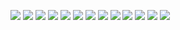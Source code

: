  <img
      src="https://img.shields.io/badge/html5-aquamarine?style=for-the-badge&logo=HTML5&logoColor=#E34F26"
    />
    <img
      src="https://img.shields.io/badge/ccs3-aquamarine?style=for-the-badge&logo=CSS3&logoColor=#E34F26"
    /> 
    <img
      src="https://img.shields.io/badge/javascript-aquamarine?style=for-the-badge&logo=javascript&logoColor=#F7DF1E"
    />
    <img
      src="https://img.shields.io/badge/sass-aquamarine?style=for-the-badge&logo=sass&logoColor=#F7DF1E"
    />
    <img
      src="https://img.shields.io/badge/figma-aquamarine?style=for-the-badge&logo=figma&logoColor=#F7DF1E"
    />
    <img
      src="https://img.shields.io/badge/photoshop-aquamarine?style=for-the-badge&logo=photoshop&logoColor=#F7DF1E"
    />
    <img
      src="https://img.shields.io/badge/vite-aquamarine?style=for-the-badge&logo=vite&logoColor=#646CFF"
    />
    <img
      src="https://img.shields.io/badge/gulp-aquamarine?style=for-the-badge&logo=gulp&logoColor=#646CFF"
    />
    <img
      src="https://img.shields.io/badge/webpack-aquamarine?style=for-the-badge&logo=webpack&logoColor=#646CFF"
    />
    <img
      src="https://img.shields.io/badge/jquery-aquamarine?style=for-the-badge&logo=jquery&logoColor=#0769AD"
    />
    <img
      src="https://img.shields.io/badge/npm-aquamarine?style=for-the-badge&logo=npm&logoColor=#0769AD"
    />
        <img
      src="https://img.shields.io/badge/bem-aquamarine?style=for-the-badge&logo=bem&logoColor=##000000"
    />
        <img
      src="https://img.shields.io/badge/bootstrap-aquamarine?style=for-the-badge&logo=bootstrap&logoColor=##000000"
    />
